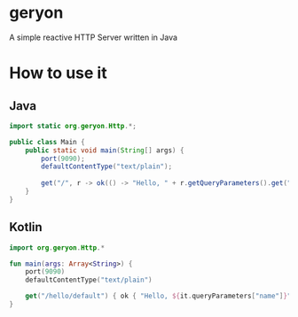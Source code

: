 # geryon
A simple reactive HTTP Server written in Java

# How to use it

## Java
```java
import static org.geryon.Http.*;

public class Main {
    public static void main(String[] args) {
        port(9090);
        defaultContentType("text/plain");
        
        get("/", r -> ok(() -> "Hello, " + r.getQueryParameters().get("name")));
    }
}
```

## Kotlin

```kotlin
import org.geryon.Http.*

fun main(args: Array<String>) {
    port(9090)
    defaultContentType("text/plain")

    get("/hello/default") { ok { "Hello, ${it.queryParameters["name"]}" } }
}
```

